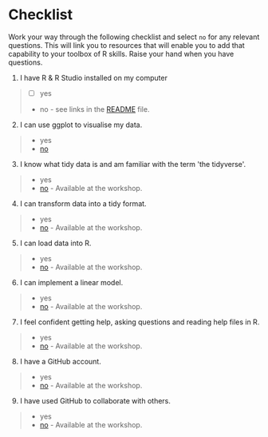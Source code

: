 
# Checklist 
Work your way through the following checklist and select `no` for any relevant questions. This will link you to resources that will enable you to add that capability to your toolbox of R skills. Raise your hand when you have questions.
1. I have R & R Studio installed on my computer 
 > -[ ] yes
 > * no - see links in the [README](https://github.com/jesse-jesse/r_intro/blob/master/README.md) file. 
2. I can use ggplot to visualise my data.   
 > * yes   
 > * [no](https://github.com/jesse-jesse/r_intro/blob/master/2.visualisation.md) 
3. I know what tidy data is and am familiar with the term 'the tidyverse'.   
 > * yes   
 > * [no](https://www.tidyverse.org/) - Available at the workshop.   
4. I can transform data into a tidy format.      
 > * yes   
 > * [no]()  - Available at the workshop.    
5. I can load data into R.      
 > * yes   
 > * [no]() - Available at the workshop.  
6. I can implement a linear model.   
 > * yes   
 > * [no]() - Available at the workshop.  
7. I feel confident getting help, asking questions and reading help files in R.      
 > * yes   
 > * [no]()  - Available at the workshop.   
8. I have a GitHub account.   
 > * yes   
 > * [no]() - Available at the workshop.     
9. I have used GitHub to collaborate with others.  
 > * yes   
 > * [no]() - Available at the workshop.   


